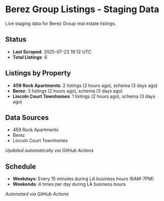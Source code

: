 # Berez Group Listings - Staging Data

Live staging data for Berez Group real estate listings.

## Status

- **Last Scraped**: 2025-07-23 19:12 UTC
- **Total Listings**: 6

## Listings by Property

- **459 Rock Apartments**: 2 listings (2 hours ago), schema (3 days ago)
- **Berez**: 3 listings (2 hours ago), schema (3 days ago)
- **Lincoln Court Townhomes**: 1 listings (2 hours ago), schema (3 days ago)

## Data Sources

- 459 Rock Apartments
- Berez
- Lincoln Court Townhomes

*Updated automatically via GitHub Actions*

## Schedule

- **Weekdays**: Every 15 minutes during LA business hours (6AM-7PM)
- **Weekends**: 4 times per day during LA business hours

*Automated via GitHub Actions*
